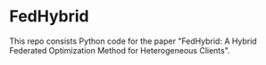 # FedHybrid

This repo consists Python code for the paper "FedHybrid: A Hybrid Federated Optimization Method for Heterogeneous Clients".
